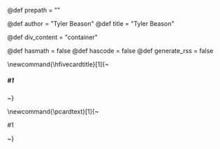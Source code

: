 @def prepath = ""

@def author = "Tyler Beason"
@def title = "Tyler Beason"


@def div_content = "container"

@def hasmath = false <!-- by default pages don't have maths or code -->
@def hascode = false
@def generate_rss = false


\newcommand{\hfivecardtitle}[1]{~~~<h5 class="card-title">#1</h5>~~~}

\newcommand{\pcardtext}[1]{~~~<p class="card-text">#1</p>~~~}



